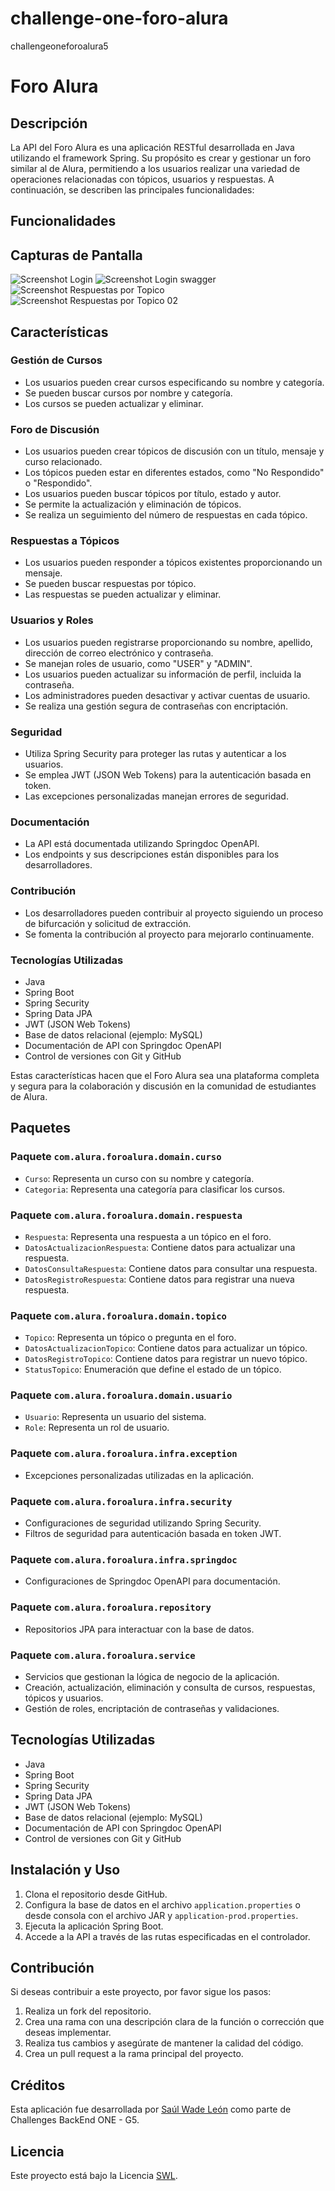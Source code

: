 # challenge-one-foro-alura
challengeoneforoalura5

# Foro Alura

## Descripción
La API del Foro Alura es una aplicación RESTful desarrollada en Java utilizando el framework Spring. Su propósito es crear y gestionar un foro similar al de Alura, permitiendo a los usuarios realizar una variedad de operaciones relacionadas con tópicos, usuarios y respuestas. A continuación, se describen las principales funcionalidades:
## Funcionalidades

## Capturas de Pantalla
![Screenshot Login](https://github.com/saulwadeleon/challenge-one-foro-alura/assets/128748724/17fb7bca-87b1-4e17-8229-fe7ed11edf81)
![Screenshot Login swagger](https://github.com/saulwadeleon/challenge-one-foro-alura/assets/128748724/8a957685-f305-4ce0-87cc-0a4c11a04296)
![Screenshot Respuestas por Topico](https://github.com/saulwadeleon/challenge-one-foro-alura/assets/128748724/7a8f4dc6-b02a-432b-8fef-766a535dbbca)
![Screenshot Respuestas por Topico 02](https://github.com/saulwadeleon/challenge-one-foro-alura/assets/128748724/1fcee827-7ac9-46f8-9e37-185a80b64e51)

## Características

### Gestión de Cursos
- Los usuarios pueden crear cursos especificando su nombre y categoría.
- Se pueden buscar cursos por nombre y categoría.
- Los cursos se pueden actualizar y eliminar.

### Foro de Discusión
- Los usuarios pueden crear tópicos de discusión con un título, mensaje y curso relacionado.
- Los tópicos pueden estar en diferentes estados, como "No Respondido" o "Respondido".
- Los usuarios pueden buscar tópicos por título, estado y autor.
- Se permite la actualización y eliminación de tópicos.
- Se realiza un seguimiento del número de respuestas en cada tópico.

### Respuestas a Tópicos
- Los usuarios pueden responder a tópicos existentes proporcionando un mensaje.
- Se pueden buscar respuestas por tópico.
- Las respuestas se pueden actualizar y eliminar.

### Usuarios y Roles
- Los usuarios pueden registrarse proporcionando su nombre, apellido, dirección de correo electrónico y contraseña.
- Se manejan roles de usuario, como "USER" y "ADMIN".
- Los usuarios pueden actualizar su información de perfil, incluida la contraseña.
- Los administradores pueden desactivar y activar cuentas de usuario.
- Se realiza una gestión segura de contraseñas con encriptación.

### Seguridad
- Utiliza Spring Security para proteger las rutas y autenticar a los usuarios.
- Se emplea JWT (JSON Web Tokens) para la autenticación basada en token.
- Las excepciones personalizadas manejan errores de seguridad.

### Documentación
- La API está documentada utilizando Springdoc OpenAPI.
- Los endpoints y sus descripciones están disponibles para los desarrolladores.

### Contribución
- Los desarrolladores pueden contribuir al proyecto siguiendo un proceso de bifurcación y solicitud de extracción.
- Se fomenta la contribución al proyecto para mejorarlo continuamente.

### Tecnologías Utilizadas
- Java
- Spring Boot
- Spring Security
- Spring Data JPA
- JWT (JSON Web Tokens)
- Base de datos relacional (ejemplo: MySQL)
- Documentación de API con Springdoc OpenAPI
- Control de versiones con Git y GitHub

Estas características hacen que el Foro Alura sea una plataforma completa y segura para la colaboración y discusión en la comunidad de estudiantes de Alura.


## Paquetes
### Paquete `com.alura.foroalura.domain.curso`
- `Curso`: Representa un curso con su nombre y categoría.
- `Categoria`: Representa una categoría para clasificar los cursos.

### Paquete `com.alura.foroalura.domain.respuesta`
- `Respuesta`: Representa una respuesta a un tópico en el foro.
- `DatosActualizacionRespuesta`: Contiene datos para actualizar una respuesta.
- `DatosConsultaRespuesta`: Contiene datos para consultar una respuesta.
- `DatosRegistroRespuesta`: Contiene datos para registrar una nueva respuesta.

### Paquete `com.alura.foroalura.domain.topico`
- `Topico`: Representa un tópico o pregunta en el foro.
- `DatosActualizacionTopico`: Contiene datos para actualizar un tópico.
- `DatosRegistroTopico`: Contiene datos para registrar un nuevo tópico.
- `StatusTopico`: Enumeración que define el estado de un tópico.

### Paquete `com.alura.foroalura.domain.usuario`
- `Usuario`: Representa un usuario del sistema.
- `Role`: Representa un rol de usuario.

### Paquete `com.alura.foroalura.infra.exception`
- Excepciones personalizadas utilizadas en la aplicación.

### Paquete `com.alura.foroalura.infra.security`
- Configuraciones de seguridad utilizando Spring Security.
- Filtros de seguridad para autenticación basada en token JWT.

### Paquete `com.alura.foroalura.infra.springdoc`
- Configuraciones de Springdoc OpenAPI para documentación.

### Paquete `com.alura.foroalura.repository`
- Repositorios JPA para interactuar con la base de datos.

### Paquete `com.alura.foroalura.service`
- Servicios que gestionan la lógica de negocio de la aplicación.
- Creación, actualización, eliminación y consulta de cursos, respuestas, tópicos y usuarios.
- Gestión de roles, encriptación de contraseñas y validaciones.

## Tecnologías Utilizadas
- Java
- Spring Boot
- Spring Security
- Spring Data JPA
- JWT (JSON Web Tokens)
- Base de datos relacional (ejemplo: MySQL)
- Documentación de API con Springdoc OpenAPI
- Control de versiones con Git y GitHub

## Instalación y Uso
1. Clona el repositorio desde GitHub.
2. Configura la base de datos en el archivo `application.properties` o desde consola con el archivo JAR y `application-prod.properties`.
3. Ejecuta la aplicación Spring Boot.
4. Accede a la API a través de las rutas especificadas en el controlador.

## Contribución
Si deseas contribuir a este proyecto, por favor sigue los pasos:
1. Realiza un fork del repositorio.
2. Crea una rama con una descripción clara de la función o corrección que deseas implementar.
3. Realiza tus cambios y asegúrate de mantener la calidad del código.
4. Crea un pull request a la rama principal del proyecto.

## Créditos

Esta aplicación fue desarrollada por [Saúl Wade León](https://github.com/saulwadeleon) como parte de Challenges BackEnd ONE - G5.

## Licencia

Este proyecto está bajo la Licencia [SWL](LICENSE).

